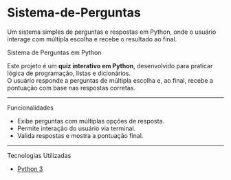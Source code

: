 # Sistema-de-Perguntas
Um sistema simples de perguntas e respostas em Python, onde o usuário interage com múltipla escolha e recebe o resultado ao final.

 Sistema de Perguntas em Python

Este projeto é um **quiz interativo em Python**, desenvolvido para praticar lógica de programação, listas e dicionários.  
O usuário responde a perguntas de múltipla escolha e, ao final, recebe a pontuação com base nas respostas corretas.

---

Funcionalidades
- Exibe perguntas com múltiplas opções de resposta.
- Permite interação do usuário via terminal.
- Valida respostas e mostra a pontuação final.

---

Tecnologias Utilizadas
- [Python 3](https://www.python.org/)



